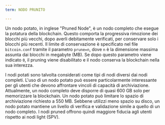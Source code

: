 ```yaml
---
term: NODO PRUNITO

---
```

Un nodo potato, in inglese "Pruned Node", è un nodo completo che esegue la potatura della blockchain. Questo comporta la progressiva rimozione dei blocchi più vecchi, dopo averli debitamente verificati, per conservare solo i blocchi più recenti. Il limite di conservazione è specificato nel file `bitcoin.conf` tramite il parametro `prune=n`, dove `n` è la dimensione massima assunta dai blocchi in megabyte (MB). Se dopo questo parametro viene indicato `0`, il pruning viene disabilitato e il nodo conserva la blockchain nella sua interezza.

I nodi potati sono talvolta considerati come tipi di nodi diversi dai nodi completi. L'uso di un nodo potato può essere particolarmente interessante per gli utenti che devono affrontare vincoli di capacità di archiviazione. Attualmente, un nodo completo deve disporre di quasi 600 GB solo per memorizzare la blockchain. Un nodo potato può limitare lo spazio di archiviazione richiesto a 550 MB. Sebbene utilizzi meno spazio su disco, un nodo potato mantiene un livello di verifica e validazione simile a quello di un nodo completo. I nodi pruned offrono quindi maggiore fiducia agli utenti rispetto ai nodi light (SPV).